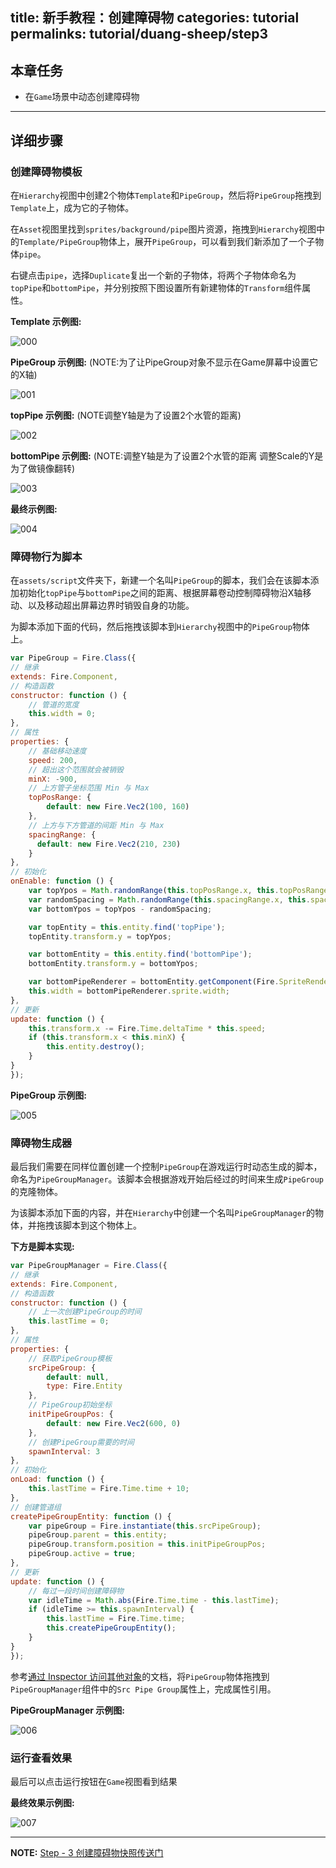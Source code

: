 title: 新手教程：创建障碍物
categories: tutorial
permalinks: tutorial/duang-sheep/step3
---

## 本章任务
- 在`Game`场景中动态创建障碍物

---

## 详细步骤

### 创建障碍物模板

在`Hierarchy`视图中创建2个物体`Template`和`PipeGroup`，然后将`PipeGroup`拖拽到`Template`上，成为它的子物体。

在`Asset`视图里找到`sprites/background/pipe`图片资源，拖拽到`Hierarchy`视图中的`Template/PipeGroup`物体上，展开`PipeGroup`，可以看到我们新添加了一个子物体`pipe`。

右键点击`pipe`，选择`Duplicate`复出一个新的子物体，将两个子物体命名为`topPipe`和`bottomPipe`，并分别按照下图设置所有新建物体的`Transform`组件属性。


**Template 示例图:**

![000](https://cloud.githubusercontent.com/assets/7564028/6843785/03c63d12-d3e1-11e4-88b8-789dd2f0ae3f.png)

**PipeGroup 示例图:** (NOTE:为了让PipeGroup对象不显示在Game屏幕中设置它的X轴)

![001](https://cloud.githubusercontent.com/assets/7564028/6843962/af1fed88-d3e2-11e4-9c73-3212640a011b.png)

**topPipe 示例图:** (NOTE调整Y轴是为了设置2个水管的距离)

![002](https://cloud.githubusercontent.com/assets/7564028/6843963/b2d67b4a-d3e2-11e4-95a4-2b8b1e217bf8.png)

**bottomPipe 示例图:** (NOTE:调整Y轴是为了设置2个水管的距离 调整Scale的Y是为了做镜像翻转)

![003](https://cloud.githubusercontent.com/assets/7564028/6843964/b54cb254-d3e2-11e4-80ad-99f900f52c36.png)

**最终示例图:**

![004](https://cloud.githubusercontent.com/assets/7564028/6843936/59b380f8-d3e2-11e4-9d73-0c3f654a6efd.png)



### 障碍物行为脚本

在`assets/script`文件夹下，新建一个名叫`PipeGroup`的脚本，我们会在该脚本添加初始化`topPipe`与`bottomPipe`之间的距离、根据屏幕卷动控制障碍物沿X轴移动、以及移动超出屏幕边界时销毁自身的功能。

为脚本添加下面的代码，然后拖拽该脚本到`Hierarchy`视图中的`PipeGroup`物体上。

```js
var PipeGroup = Fire.Class({
// 继承
extends: Fire.Component,
// 构造函数
constructor: function () {
    // 管道的宽度
    this.width = 0;
},
// 属性
properties: {
    // 基础移动速度
    speed: 200,
    // 超出这个范围就会被销毁
    minX: -900,
    // 上方管子坐标范围 Min 与 Max
    topPosRange: {
        default: new Fire.Vec2(100, 160)
    },
    // 上方与下方管道的间距 Min 与 Max
    spacingRange: {
      default: new Fire.Vec2(210, 230)
    }
},
// 初始化
onEnable: function () {
    var topYpos = Math.randomRange(this.topPosRange.x, this.topPosRange.y);
    var randomSpacing = Math.randomRange(this.spacingRange.x, this.spacingRange.y);
    var bottomYpos = topYpos - randomSpacing;

    var topEntity = this.entity.find('topPipe');
    topEntity.transform.y = topYpos;

    var bottomEntity = this.entity.find('bottomPipe');
    bottomEntity.transform.y = bottomYpos;

    var bottomPipeRenderer = bottomEntity.getComponent(Fire.SpriteRenderer);
    this.width = bottomPipeRenderer.sprite.width;
},
// 更新
update: function () {
    this.transform.x -= Fire.Time.deltaTime * this.speed;
    if (this.transform.x < this.minX) {
        this.entity.destroy();
    }
}
});

```

**PipeGroup 示例图:**

![005](https://cloud.githubusercontent.com/assets/7564028/6844160/7ad5aa5c-d3e4-11e4-8208-c88ed5ca337a.png)


### 障碍物生成器

最后我们需要在同样位置创建一个控制`PipeGroup`在游戏运行时动态生成的脚本，命名为`PipeGroupManager`。该脚本会根据游戏开始后经过的时间来生成`PipeGroup`的克隆物体。

为该脚本添加下面的内容，并在`Hierarchy`中创建一个名叫`PipeGroupManager`的物体，并拖拽该脚本到这个物体上。

**下方是脚本实现:**
```js
var PipeGroupManager = Fire.Class({
// 继承
extends: Fire.Component,
// 构造函数
constructor: function () {
    // 上一次创建PipeGroup的时间
    this.lastTime = 0;
},
// 属性
properties: {
    // 获取PipeGroup模板
    srcPipeGroup: {
        default: null,
        type: Fire.Entity
    },
    // PipeGroup初始坐标
    initPipeGroupPos: {
        default: new Fire.Vec2(600, 0)
    },
    // 创建PipeGroup需要的时间
    spawnInterval: 3
},
// 初始化
onLoad: function () {
    this.lastTime = Fire.Time.time + 10;
},
// 创建管道组
createPipeGroupEntity: function () {
    var pipeGroup = Fire.instantiate(this.srcPipeGroup);
    pipeGroup.parent = this.entity;
    pipeGroup.transform.position = this.initPipeGroupPos;
    pipeGroup.active = true;
},
// 更新
update: function () {
    // 每过一段时间创建障碍物
    var idleTime = Math.abs(Fire.Time.time - this.lastTime);
    if (idleTime >= this.spawnInterval) {
        this.lastTime = Fire.Time.time;
        this.createPipeGroupEntity();
    }
}
});
```

参考[通过 Inspector 访问其他对象](/manual/scripting/component/access/#访问其它对象)的文档，将`PipeGroup`物体拖拽到`PipeGroupManager`组件中的`Src Pipe Group`属性上，完成属性引用。


**PipeGroupManager 示例图:**

![006](https://cloud.githubusercontent.com/assets/7564028/6844364/0ef1b4a0-d3e6-11e4-93e6-58d060b9a6b5.png)

### 运行查看效果

最后可以点击运行按钮在`Game`视图看到结果

**最终效果示例图:**

![007](https://cloud.githubusercontent.com/assets/7564028/6844397/4fac07f2-d3e6-11e4-85bf-5b66604a3204.png)

---

**NOTE:** [ Step - 3 创建障碍物快照传送门](https://github.com/fireball-x/tutorial/commits/step-3)
